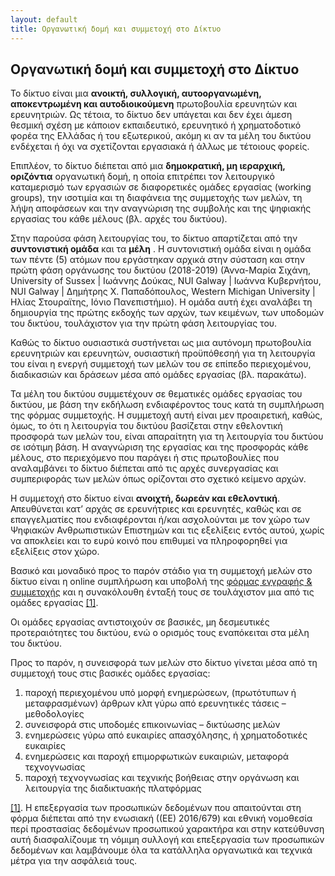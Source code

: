 ```yaml
---
layout: default
title: Οργανωτική δομή και συμμετοχή στο Δίκτυο
---
```

## Οργανωτική δομή και συμμετοχή στο Δίκτυο

Το δίκτυο είναι μια **ανοικτή, συλλογική, αυτοοργανωμένη, αποκεντρωμένη και αυτοδιοικούμενη** πρωτοβουλία ερευνητών και ερευνητριών. Ως τέτοια, το δίκτυο δεν υπάγεται και δεν έχει άμεση θεσμική σχέση με κάποιον εκπαιδευτικό, ερευνητικό ή χρηματοδοτικό φορέα της Ελλάδας ή του εξωτερικού, ακόμη κι αν τα μέλη του δικτύου ενδέχεται ή όχι να σχετίζονται εργασιακά ή άλλως με τέτοιους φορείς.

Επιπλέον, το δίκτυο διέπεται από μια **δημοκρατική, μη ιεραρχική, οριζόντια** οργανωτική δομή, η οποία επιτρέπει τον λειτουργικό καταμερισμό των εργασιών σε διαφορετικές ομάδες εργασίας (working groups), την ισοτιμία και τη διαφάνεια της συμμετοχής των μελών, τη λήψη αποφάσεων και την αναγνώριση της συμβολής και της ψηφιακής εργασίας του κάθε μέλους (βλ. αρχές του δικτύου).

Στην παρούσα φάση λειτουργίας του, το δίκτυο απαρτίζεται από την **συντονιστική ομάδα** και τα **μέλη** . Η συντονιστική ομάδα είναι η ομάδα των πέντε (5) ατόμων που εργάστηκαν αρχικά στην σύσταση και στην πρώτη φάση οργάνωσης του δικτύου (2018-2019) (Άννα-Μαρία Σιχάνη, University of Sussex | Ιωάννης Δούκας, NUI Galway | Ιωάννα Κυβερνήτου, NUI Galway | Δημήτρης Χ. Παπαδόπουλος, Western Michigan University |Ηλίας Στουραϊτης, Ιόνιο Πανεπιστήμιο). Η ομάδα αυτή έχει αναλάβει τη δημιουργία της πρώτης εκδοχής των αρχών, των κειμένων, των υποδομών του δικτύου, τουλάχιστον για την πρώτη φάση λειτουργίας του. 

Καθώς το δίκτυο ουσιαστικά συστήνεται ως μια αυτόνομη πρωτοβουλία ερευνητριών και ερευνητών, ουσιαστική προϋπόθεσηή για τη λειτουργία του είναι η ενεργή συμμετοχή των μελών του σε επίπεδο περιεχομένου, διαδικασιών και δράσεων μέσα από ομάδες εργασίας (βλ. παρακάτω).

Τα μέλη του δικτύου συμμετέχουν σε θεματικές ομάδες εργασίας του δικτύου, με βάση την εκδήλωση ενδιαφέροντος τους κατά τη συμπλήρωση της φόρμας συμμετοχής. Η συμμετοχή αυτή είναι μεν προαιρετική, καθώς, όμως, το ότι η λειτουργία του δικτύου βασίζεται στην εθελοντική προσφορά των μελών του, είναι απαραίτητη για τη λειτουργία του δικτύου σε ισότιμη βάση. Η αναγνώριση της εργασίας και της προσφοράς κάθε μέλους, στο περιεχόμενο που παράγει ή στις πρωτοβουλίες που αναλαμβάνει το δίκτυο διέπεται από τις αρχές συνεργασίας και συμπεριφοράς των μελών όπως ορίζονται στο σχετικό κείμενο αρχών.

Η συμμετοχή στο δίκτυο είναι **ανοιχτή, δωρεάν και εθελοντική**. Απευθύνεται κατ’ αρχάς σε ερευνήτριες και ερευνητές, καθώς και σε επαγγελματίες που ενδιαφέρονται ή/και ασχολούνται με τον χώρο των Ψηφιακών Ανθρωπιστικών Επιστημών και τις εξελίξεις εντός αυτού, χωρίς να αποκλείει και το ευρύ κοινό που επιθυμεί να πληροφορηθεί για εξελίξεις στον χώρο.

Βασικό και μοναδικό προς το παρόν στάδιο για τη συμμετοχή μελών στο δίκτυο είναι η online συμπλήρωση και υποβολή της <a href="https://docs.google.com/forms/d/1WabazHFtZy3HRyox8lZ4YIzxsWcDCCNln-IznhjSgqs/edit"> φόρμας εγγραφής & συμμετοχής</a>  και η συνακόλουθη ένταξή τους σε τουλάχιστον μια από τις ομάδες εργασίας <a href="#_ftn1" name="_ftnref1">[1]</a>. 

Οι ομάδες εργασίας αντιστοιχούν σε βασικές, μη δεσμευτικές προτεραιότητες του δικτύου, ενώ ο ορισμός τους εναπόκειται στα μέλη του δικτύου.

Προς το παρόν, η συνεισφορά των μελών στο δίκτυο γίνεται μέσα από τη συμμετοχή τους στις βασικές ομάδες εργασίας:

1. παροχή περιεχομένου υπό μορφή ενημερώσεων, (πρωτότυπων ή μεταφρασμένων) άρθρων κλπ γύρω από ερευνητικές τάσεις – μεθοδολογίες
2. συνεισφορά στις υποδομές επικοινωνίας – δικτύωσης μελών
3. ενημερώσεις γύρω από ευκαιρίες απασχόλησης, ή χρηματοδοτικές ευκαιρίες
4. ενημερώσεις και παροχή επιμορφωτικών ευκαιριών, μεταφορά τεχνογνωσίας
5. παροχή τεχνογνωσίας και τεχνικής βοήθειας στην οργάνωση και λειτουργία της διαδικτυακής πλατφόρμας

<a href="#_ftnref1" name="_ftn1">[1]</a>.  Η επεξεργασία των προσωπικών δεδομένων που απαιτούνται στη φόρμα διέπεται από την ενωσιακή ((ΕΕ) 2016/679) και εθνική νομοθεσία περί προστασίας δεδομένων προσωπικού χαρακτήρα και στην κατεύθυνση αυτή διασφαλίζουμε τη νόμιμη συλλογή και επεξεργασία των προσωπικών δεδομένων και λαμβάνουμε όλα τα κατάλληλα οργανωτικά και τεχνικά μέτρα για την ασφάλειά τους. 
